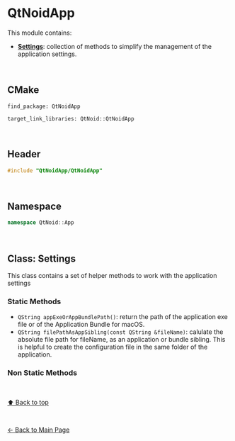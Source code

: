 # QtNoidApp
This module contains:
- [**Settings**](#class-settings): collection of methods to simplify the management of the application
settings.



&nbsp;

## CMake
```
find_package: QtNoidApp

target_link_libraries: QtNoid::QtNoidApp
```

&nbsp;

## Header

```cpp
#include "QtNoidApp/QtNoidApp"
```

&nbsp;

## Namespace

```cpp
namespace QtNoid::App
```

&nbsp;

## Class: Settings
This class contains a set of helper methods to work with the application settings


### Static Methods

- `QString appExeOrAppBundlePath()`: return the path of the application exe file 
or of the Application Bundle for macOS.
- `QString filePathAsAppSibling(const QString &fileName)`: calulate the absolute
file path for fileName, as an application or bundle sibling. This is helpful to
create the configuration file in the same folder of the application.



### Non Static Methods

&nbsp;

[⬆ Back to top](#qtnoidsapp)

&nbsp;


[← Back to Main Page](./../README.md)

